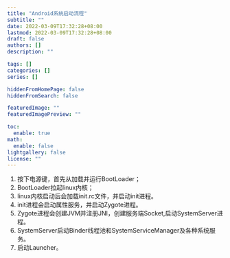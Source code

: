 ```yaml
---
title: "Android系统启动流程"
subtitle: ""
date: 2022-03-09T17:32:28+08:00
lastmod: 2022-03-09T17:32:28+08:00
draft: false
authors: []
description: ""

tags: []
categories: []
series: []

hiddenFromHomePage: false
hiddenFromSearch: false

featuredImage: ""
featuredImagePreview: ""

toc:
  enable: true
math:
  enable: false
lightgallery: false
license: ""
---
```



  1. 按下电源键，首先从加载并运行BootLoader；
  2. BootLoader拉起linux内核；
  3. linux内核启动后会加载init.rc文件，并启动init进程。
  4. init进程会启动属性服务，并启动Zygote进程。
  5. Zygote进程会创建JVM并注册JNI，创建服务端Socket,启动SystemServer进程。
  6. SystemServer启动Binder线程池和SystemServiceManager及各种系统服务。
  7. 启动Launcher。
